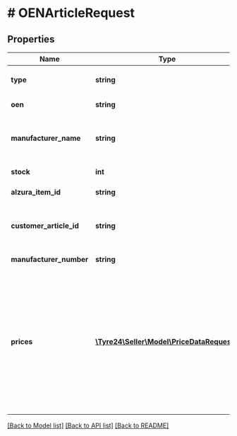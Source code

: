 # # OENArticleRequest

## Properties

Name | Type | Description | Notes
------------ | ------------- | ------------- | -------------
**type** | **string** | The product type, so &#x60;POE&#x60; or &#x60;PUP&#x60; for this type. |
**oen** | **string** | The Original Equipment Number of the article. | [optional]
**manufacturer_name** | **string** | The name of the manufacturer. Must be used together with &#x60;manufacturer_number&#x60; to have an effect. | [optional]
**stock** | **int** | The amount of articles left in the stock. |
**alzura_item_id** | **string** | The unique id of the article. | [optional]
**customer_article_id** | **string** | A internal number given by the customer, to identify an article using a different id than our database. | [optional]
**manufacturer_number** | **string** | The number of the manufacturer. | [optional]
**prices** | [**\Tyre24\Seller\Model\PriceDataRequest[]**](PriceDataRequest.md) | List of prices for different countries. If activated, the price validation will run for all prices. If the difference of &#x60;price_one&#x60; is to great in comparison with the normal price it will be capped. If the normal price is &lt;&#x3D; 250€ (or 1000zł) the cap is 5€. For prices above that border the difference is 2%. At least one price must be given. | [optional]

[[Back to Model list]](../../README.md#models) [[Back to API list]](../../README.md#endpoints) [[Back to README]](../../README.md)
